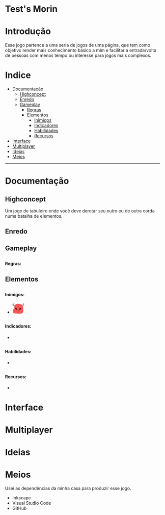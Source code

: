 # Test's Morin



# Introdução

  Esse jogo pertence a uma seria de jogos de uma página, que tem como objetivo render mais conhecimento básico a mim e facilitar a entrada/volta de pessoas com menos tempo ou interesse para jogos mais complexos.

# Indice

  - [Documentação](#documentação)
      - [Highconcept](#highconcept)
      - [Enredo](#enredo)
      - [Gameplay](#gameplay)
          - [Regras](#regras) 
          - [Elementos](#elementos)
            - [Inimigos](#inimigos)
            - [Indicadores](#indicadores)
            - [Habilidades](#habilidades)
            - [Recursos](#recursos)
  - [Interface](#interface)
  - [Multiplayer](#multiplayer)
  - [Ideias](#ideias)
  - [Meios](#meios)


---
<a name="documentação"></a>
# Documentação

<a name="highconcept"></a>
##  Highconcept
  Um jogo de tabuleiro onde você deve derotar seu outro eu de outra corda numa batalha de elementos.       
<a name="enredo"></a>                      
## Enredo


<a name="gameplay"></a>
## Gameplay 


<a name="regras"></a>
## <h4> Regras: </h4>

  
<a name="elementos"></a>
## Elementos
<a name="inimigos"></a>
## <h4>Inimigos:</h4>
- ![Minion Demon](https://github.com/Dilumo/Destroyer-of-demonic-hordes/blob/master/Documents/Assets/Minon-Demon.png?raw=true "Minion Demon") <br> 


<a name="indicadores"></a>
## <h4>Indicadores:<h4>
- 

<a name="habilidades"></a>
## <h4>Habilidades:</h4>
- 

<a name="recursos"></a>
## <h4>Recursos:</h4>
- 

<a name="interface"></a>
# Interface


<a name="multiplayer"></a>
# Multiplayer


<a name="ideias"></a>
# Ideias


<a name="meios"></a>
# Meios
Usei as dependências da minha casa para produzir esse jogo.
- Inkscape
- Visual Studio Code
- GitHub

